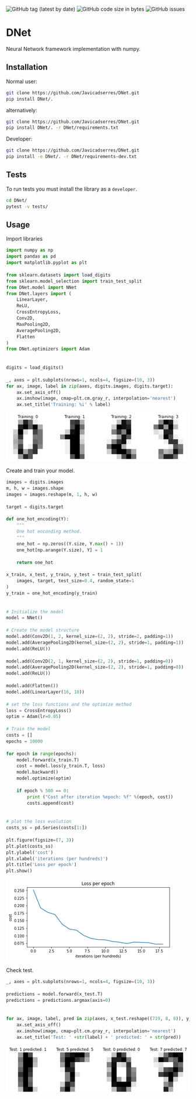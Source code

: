 ![GitHub tag (latest by date)](https://img.shields.io/github/v/tag/Javicadserres/DNet?label=VERSION&style=for-the-badge)
![GitHub code size in bytes](https://img.shields.io/github/languages/code-size/Javicadserres/DNet?style=for-the-badge)
![GitHub issues](https://img.shields.io/github/issues/Javicadserres/DNet?style=for-the-badge)

# DNet
Neural Network framework implementation with numpy.

## Installation
Normal user:
```bash
git clone https://github.com/Javicadserres/DNet.git
pip install DNet/.
```

alternatively:
```bash
git clone https://github.com/Javicadserres/DNet.git
pip install DNet/. -r DNet/requirements.txt
```

Developer:
```bash
git clone https://github.com/Javicadserres/DNet.git
pip install -e DNet/. -r DNet/requirements-dev.txt
```

## Tests
To run tests you must install the library as a `developer`.
```bash
cd DNet/
pytest -v tests/
```

## Usage
Import libraries
```python
import numpy as np
import pandas as pd
import matplotlib.pyplot as plt

from sklearn.datasets import load_digits
from sklearn.model_selection import train_test_split
from DNet.model import NNet
from DNet.layers import (
    LinearLayer, 
    ReLU, 
    CrossEntropyLoss, 
    Conv2D,
    MaxPooling2D, 
    AveragePooling2D,
    Flatten
)
from DNet.optimizers import Adam


digits = load_digits()

_, axes = plt.subplots(nrows=1, ncols=4, figsize=(10, 3))
for ax, image, label in zip(axes, digits.images, digits.target):
    ax.set_axis_off()
    ax.imshow(image, cmap=plt.cm.gray_r, interpolation='nearest')
    ax.set_title('Training: %i' % label)
```
![train_label](img/train_label.png)

Create and train your model.
```python
images = digits.images
m, h, w = images.shape
images = images.reshape(m, 1, h, w)

target = digits.target

def one_hot_encoding(Y):
    """
    One hot enconding method.
    """
    one_hot = np.zeros((Y.size, Y.max() + 1))
    one_hot[np.arange(Y.size), Y] = 1

    return one_hot

x_train, x_test, y_train, y_test = train_test_split(
    images, target, test_size=0.4, random_state=1
)
y_train = one_hot_encoding(y_train)


# Initialize the model
model = NNet()

# Create the model structure
model.add(Conv2D(1, 2, kernel_size=(2, 2), stride=2, padding=1))
model.add(AveragePooling2D(kernel_size=(2, 2), stride=1, padding=1))
model.add(ReLU())

model.add(Conv2D(2, 1, kernel_size=(2, 2), stride=1, padding=0))
model.add(AveragePooling2D(kernel_size=(2, 2), stride=1, padding=0))
model.add(ReLU())

model.add(Flatten())
model.add(LinearLayer(16, 10))

# set the loss functions and the optimize method
loss = CrossEntropyLoss()
optim = Adam(lr=0.05)

# Train the model
costs = []
epochs = 10000

for epoch in range(epochs):
    model.forward(x_train.T)
    cost = model.loss(y_train.T, loss)
    model.backward()
    model.optimize(optim)

    if epoch % 500 == 0:
        print ("Cost after iteration %epoch: %f" %(epoch, cost))
        costs.append(cost)


# plot the loss evolution
costs_ss = pd.Series(costs[1:])

plt.figure(figsize=(7, 3))
plt.plot(costs_ss)
plt.ylabel('cost')
plt.xlabel('iterations (per hundreds)')
plt.title('Loss per epoch')
plt.show()
```
![train_loss](img/train_loss.png)


Check test.
```python
_, axes = plt.subplots(nrows=1, ncols=4, figsize=(10, 3))

predictions = model.forward(x_test.T)
predictions = predictions.argmax(axis=0)


for ax, image, label, pred in zip(axes, x_test.reshape((719, 8, 8)), y_test, predictions):
    ax.set_axis_off()
    ax.imshow(image, cmap=plt.cm.gray_r, interpolation='nearest')
    ax.set_title('Test: ' +str(label) + ' predicted: ' + str(pred))
```
![test_label](img/test_label.png)
